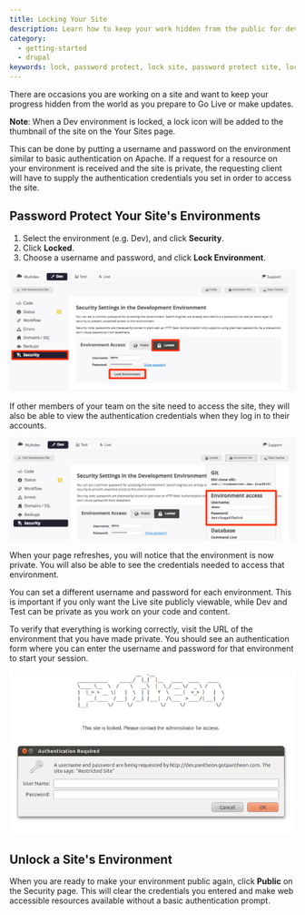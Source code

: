 ```yaml
---
title: Locking Your Site
description: Learn how to keep your work hidden from the public for development or updates.
category:
  - getting-started
  - drupal
keywords: lock, password protect, lock site, password protect site, locked, lock environment, password protection, unlock a site, unlock an environment, remove password protection
---
```

There are occasions you are working on a site and want to keep your progress hidden from the world as you prepare to Go Live or make updates.

**Note**: When a Dev environment is locked, a lock icon will be added to the thumbnail of the site on the Your Sites page.

This can be done by putting a username and password on the environment similar to basic authentication on Apache. If a request for a resource on your environment is received and the site is private, the requesting client will have to supply the authentication credentials you set in order to access the site.

## Password Protect Your Site's Environments


1. Select the environment (e.g. Dev), and click **Security**.
2. Click **Locked**.
3. Choose a username and password, and click **Lock Environment**.

![Lock environment](/source/docs/assets/images/lock-environment.png)

If other members of your team on the site need to access the site, they will also be able to view the authentication credentials when they log in to their accounts.

![Credentials](/source/docs/assets/images/environment-access.png)

When your page refreshes, you will notice that the environment is now private. You will also be able to see the credentials needed to access that environment.

You can set a different username and password for each environment. This is important if you only want the Live site publicly viewable, while Dev and Test can be private as you work on your code and content.


To verify that everything is working correctly, visit the URL of the environment that you have made private. You should see an authentication form where you can enter the username and password for that environment to start your session.  

 ![](/source/docs/assets/images/desk_images/62465.png)
## Unlock a Site's Environment

When you are ready to make your environment public again, click **Public** on the Security page. This will clear the credentials you entered and make web accessible resources available without a basic authentication prompt.

